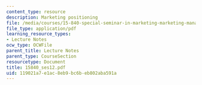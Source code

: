 ```yaml
---
content_type: resource
description: Marketing positioning
file: /media/courses/15-840-special-seminar-in-marketing-marketing-management-spring-2004/119021a7e1ac8eb9bc6beb802aba591a_15840_ses12.pdf
file_type: application/pdf
learning_resource_types:
- Lecture Notes
ocw_type: OCWFile
parent_title: Lecture Notes
parent_type: CourseSection
resourcetype: Document
title: 15840_ses12.pdf
uid: 119021a7-e1ac-8eb9-bc6b-eb802aba591a
---
```

